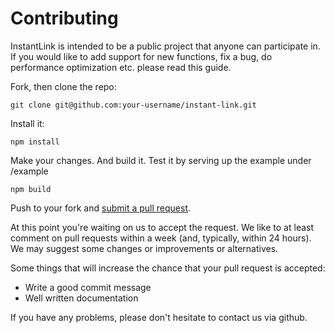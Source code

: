# Contributing

InstantLink is intended to be a public project that anyone can participate in. If you would like to add support for new functions, fix a bug, do performance optimization etc. please read this guide.

Fork, then clone the repo:

    git clone git@github.com:your-username/instant-link.git
    
Install it:

    npm install

Make your changes. And build it. Test it by serving up the example under /example

    npm build

Push to your fork and [submit a pull request][pr].

[pr]: https://github.com/apility/instant-link/compare/

At this point you're waiting on us to accept the request. We like to at least comment on pull requests within a week (and, typically, within 24 hours). We may suggest some changes or improvements or alternatives.

Some things that will increase the chance that your pull request is accepted:

* Write a good commit message
* Well written documentation

If you have any problems, please don't hesitate to contact us via github.